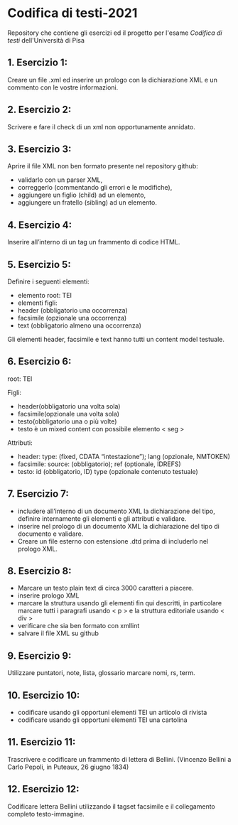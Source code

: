 # Codifica di testi-2021
Repository che contiene gli esercizi ed il progetto per l'esame _Codifica di testi_ dell'Università di Pisa

## 1. Esercizio 1:
Creare un file .xml ed inserire un prologo con la dichiarazione XML e un commento con le vostre informazioni.

## 2. Esercizio 2:
Scrivere e fare il check di un xml non opportunamente annidato.

## 3. Esercizio 3:
Aprire il file XML non ben formato presente nel repository github:
* validarlo con un parser XML,
* correggerlo (commentando gli errori e le modifiche),
* aggiungere un figlio (child) ad un elemento,
* aggiungere un fratello (sibling) ad un elemento.

## 4. Esercizio 4:
Inserire all’interno di un tag un frammento di codice HTML.

## 5. Esercizio 5:
Definire i seguenti elementi:
* elemento root: TEI
* elementi figli:
* header (obbligatorio una occorrenza)
* facsimile (opzionale una occorrenza)
* text (obbligatorio almeno una occorrenza)

Gli elementi header, facsimile e text hanno tutti un content model testuale.

## 6. Esercizio 6:
root: TEI

Figli:  

* header(obbligatorio una volta sola)
* facsimile(opzionale una volta sola)
* testo(obbligatorio una o più volte)
* testo è un mixed content con possibile elemento < seg >

 Attributi:  
  
* header: type: (fixed, CDATA “intestazione”); lang (opzionale, NMTOKEN)
* facsimile: source: (obbligatorio); ref (optionale, IDREFS)
* testo: id (obbligatorio, ID) type (opzionale contenuto testuale)

## 7. Esercizio 7:
* includere all’interno di un documento XML la dichiarazione del tipo, definire internamente gli elementi e gli attributi e validare.
* inserire nel prologo di un documento XML la dichiarazione del tipo di documento e validare.
* Creare un file esterno con estensione .dtd prima di includerlo nel prologo XML.

## 8. Esercizio 8:
* Marcare un testo plain text di circa 3000 caratteri a piacere.
* inserire prologo XML
* marcare la struttura usando gli elementi fin qui descritti, in particolare marcare tutti i paragrafi usando < p > e la struttura editoriale usando < div >
* verificare che sia ben formato con xmllint
* salvare il file XML su github

## 9. Esercizio 9:
Utilizzare puntatori, note, lista, glossario marcare nomi, rs, term.

## 10. Esercizio 10:
* codificare usando gli opportuni elementi TEI un articolo di rivista
* codificare usando gli opportuni elementi TEI una cartolina

## 11. Esercizio 11:
Trascrivere e codificare un frammento di lettera di Bellini. (Vincenzo Bellini a Carlo Pepoli, in Puteaux, 26 giugno 1834)

## 12. Esercizio 12:
Codificare lettera Bellini utilizzando il tagset facsimile e il collegamento completo testo-immagine.
